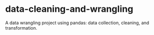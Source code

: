 # data-cleaning-and-wrangling
A data wrangling project using pandas: data collection, cleaning, and transformation.
